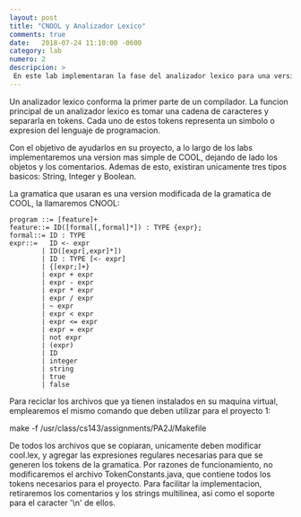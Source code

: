 ```yaml
---
layout: post
title: "CNOOL y Analizador Lexico"
comments: true
date:   2018-07-24 11:10:00 -0600
category: lab
numero: 2
descripcion: >
 En este lab implementaran la fase del analizador lexico para una version sin objetos de COOL. Lo llamaremos CNOOL "Classroom Not Object Oriented Language"
---
```


Un analizador lexico conforma la primer parte de un compilador. La funcion principal de un analizador lexico es tomar una cadena de caracteres y separarla 
en tokens. Cada uno de estos tokens representa un simbolo o expresion del lenguaje de programacion. 

Con el objetivo de ayudarlos en su proyecto, a lo largo de los labs implementaremos una version mas simple de COOL, dejando de lado los objetos y los comentarios.
Ademas de esto, existiran unicamente tres tipos basicos: String, Integer y Boolean. 

La gramatica que usaran es una version modificada de la gramatica de COOL, la llamaremos CNOOL:

	program ::= [feature]+
	feature::= ID([formal[,formal]*]) : TYPE {expr};
	formal::= ID : TYPE
	expr::=   ID <- expr
			| ID([expr[,expr]*])		
			| ID : TYPE [<- expr]
			| {[expr;]+}
			| expr + expr 
			| expr - expr 
			| expr * expr
			| expr / expr
			| ~ expr
			| expr < expr
			| expr <= expr 
			| expr = expr
			| not expr
			| (expr)
			| ID
			| integer
			| string
			| true
			| false

Para reciclar los archivos que ya tienen instalados en su maquina virtual, emplearemos el mismo comando que deben utilizar para el proyecto 1:

make -f /usr/class/cs143/assignments/PA2J/Makefile

De todos los archivos que se copiaran, unicamente deben modificar cool.lex, y agregar las expresiones regulares necesarias para que se generen los tokens de la 
gramatica. Por razones de funcionamiento, no modificaremos el archivo TokenConstants.java, que contiene todos los tokens necesarios para el proyecto. Para 
facilitar la implementacion, retiraremos los comentarios y los strings multilinea, asi como el soporte para el caracter '\n' de ellos. 
